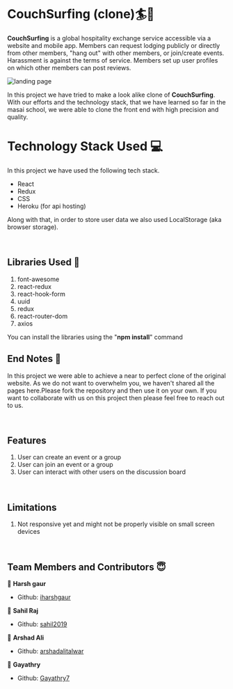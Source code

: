 <link rel="stylesheet" href="https://cdn.jsdelivr.net/gh/devicons/devicon@master/devicon.min.css">

# CouchSurfing (clone)🏄🏨

**CouchSurfing** is a global hospitality exchange service accessible via a website and mobile app. Members can request lodging publicly or directly from other members, "hang out" with other members, or join/create events. Harassment is against the terms of service. Members set up user profiles on which other members can post reviews.

![landing page](https://i.ibb.co/VQXt7cL/1-Vu-JJAZC98-E-f-Pu-Cn8x-RFUA-1.png)

In this project we have tried to make a look alike clone of **CouchSurfing**. With our efforts and the technology stack, that we have learned so far in the masai school, we were able to clone the front end with high precision and quality.

# Technology Stack Used 💻

In this project we have used the following tech stack.

- React <i class="devicon-react-plain colored"></i>
- Redux <i class="devicon-redux-plain colored"></i>
- CSS <i class="devicon-css3-plain colored"></i>
- Heroku (for api hosting) <i class="devicon-heroku-plain colored"></i>

Along with that, in order to store user data we also used LocalStorage (aka browser storage).

<br>

## Libraries Used 🌟

1. font-awesome
2. react-redux
3. react-hook-form
4. uuid
5. redux
6. react-router-dom
7. axios

You can install the libraries using the "**npm install**" command
<br>

## End Notes 📑

In this project we were able to achieve a near to perfect clone of the original website. As we do not want to overwhelm you, we haven't shared all the pages here.Please fork the repository and then use it on your own. If you want to collaborate with us on this project then please feel free to reach out to us.

<br>


## Features

1. User can create an event or a group
2. User can join an event or a group
3. User can interact with other users on the discussion board

<br>

## Limitations

1. Not responsive yet and might not be properly visible on small screen devices

<br>


## Team Members and Contributors 😇

👤 **Harsh gaur**

- Github: [iharshgaur](https://github.com/iharshgaur)

👤 **Sahil Raj**

- Github: [sahil2019](sahil2011.raj@gmail.com)

👤 **Arshad Ali**

- Github: [arshadalitalwar](arshadalitalwar@gmail.com)

👤 **Gayathry**

- Github: [Gayathry7](gayathryjm@gmail.com)
